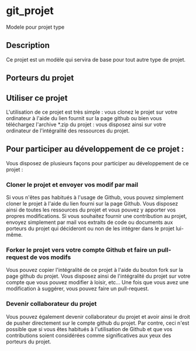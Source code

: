 # git_projet
Modele pour projet type

## Description 
Ce projet est un modèle qui servira de base pour tout autre type de projet. 

## Porteurs du projet

## Utiliser ce projet

L'utilisation de ce projet est très simple : vous clonez le projet sur votre ordinateur à l'aide du lien fournit sur la page github ou bien vous téléchargez l'archive *.zip du projet : vous disposez ainsi sur votre ordinateur de l'intégralité des ressources du projet. 

## Pour participer au développement de ce projet :
Vous disposez de plusieurs façons pour participer au développement de ce projet : 

### Cloner le projet et envoyer vos modif par mail
Si vous n'êtes pas habitués à l'usage de Github, vous pouvez simplement cloner le projet à l'aide du lien fourni sur la page Github. 
Vous disposez ainsi de toutes les ressources du projet et vous pouvez y apporter vos propres modifications. 
Si vous souhaitez fournir une contribution au projet, envoyez simplement par mail vos extraits de code ou documents aux porteurs du projet qui décideront ou non de les intégrer dans le projet lui-même. 

### Forker le projet vers votre compte Github et faire un pull-request de vos modifs
Vous pouvez copier l'intégralité de ce projet à l'aide du bouton fork sur la page github du projet.
Vous disposez ainsi de l'intégralité du projet sur votre compte que vous pouvez modifier à loisir, etc...
Une fois que vous avez une modification à suggérer, vous pouvez faire un pull-request.
 
### Devenir collaborateur du projet
Vous pouvez également devenir collaborateur du projet et avoir ainsi le droit de pusher directement sur le compte github du projet. 
Par contre, ceci n'est possible que si vous êtes habitués à l'utilisation de Github et que vos contributions soient considérées comme significatives aux yeux des porteurs du projet. 

